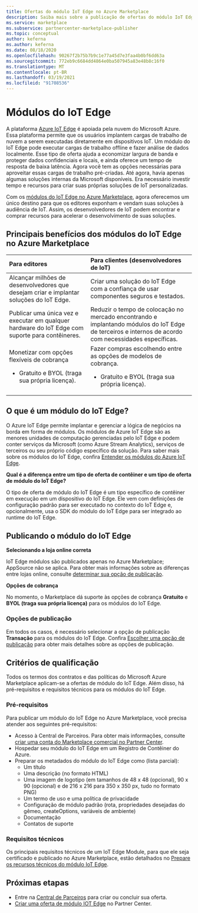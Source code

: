 ```yaml
---
title: Ofertas do módulo IoT Edge no Azure Marketplace
description: Saiba mais sobre a publicação de ofertas do módulo IoT Edge no Azure Marketplace.
ms.service: marketplace
ms.subservice: partnercenter-marketplace-publisher
ms.topic: conceptual
author: keferna
ms.author: keferna
ms.date: 08/18/2020
ms.openlocfilehash: 90267f2b75b7b9c1e77a45d7e3faa4b0bf6dd63a
ms.sourcegitcommit: 772eb9c6684dd4864e0ba507945a83e48b8c16f0
ms.translationtype: MT
ms.contentlocale: pt-BR
ms.lasthandoff: 03/19/2021
ms.locfileid: "91708536"
---
```

# <a name="iot-edge-modules"></a>Módulos do IoT Edge

A plataforma [Azure IoT Edge](https://azure.microsoft.com/services/iot-edge/) é apoiada pela nuvem do Microsoft Azure.  Essa plataforma permite que os usuários implantem cargas de trabalho de nuvem a serem executadas diretamente em dispositivos IoT.  Um módulo do IoT Edge pode executar cargas de trabalho offline e fazer análise de dados localmente. Esse tipo de oferta ajuda a economizar largura de banda e proteger dados confidenciais e locais, e ainda oferece um tempo de resposta de baixa latência.  Agora você tem as opções necessárias para aproveitar essas cargas de trabalho pré-criadas. Até agora, havia apenas algumas soluções internas da Microsoft disponíveis.  Era necessário investir tempo e recursos para criar suas próprias soluções de IoT personalizadas.

Com os [módulos do IoT Edge no Azure Marketplace](https://azuremarketplace.microsoft.com/marketplace/apps/category/internet-of-things?page=1), agora oferecemos um único destino para que os editores exponham e vendam suas soluções à audiência de IoT. Assim, os desenvolvedores de IoT podem encontrar e comprar recursos para acelerar o desenvolvimento de suas soluções.  

## <a name="key-benefits-of-iot-edge-modules-in-azure-marketplace"></a>Principais benefícios dos módulos do IoT Edge no Azure Marketplace

| **Para editores**    | **Para clientes (desenvolvedores de IoT)**  |
| :------------------- | :-------------------|
| Alcançar milhões de desenvolvedores que desejam criar e implantar soluções do IoT Edge.  | Criar uma solução do IoT Edge com a confiança de usar componentes seguros e testados. |
| Publicar uma única vez e executar em qualquer hardware do IoT Edge com suporte para contêineres. | Reduzir o tempo de colocação no mercado encontrando e implantando módulos do IoT Edge de terceiros e internos de acordo com necessidades específicas. |
| Monetizar com opções flexíveis de cobrança <ul> <li> Gratuito e BYOL (traga sua própria licença). </li> </ul> | Fazer compras escolhendo entre as opções de modelos de cobrança. <ul> <li> Gratuito e BYOL (traga sua própria licença). </li> </ul> |

## <a name="what-is-an-iot-edge-module"></a>O que é um módulo do IoT Edge?

O Azure IoT Edge permite implantar e gerenciar a lógica de negócios na borda em forma de módulos. Os módulos de Azure IoT Edge são as menores unidades de computação gerenciadas pelo IoT Edge e podem conter serviços da Microsoft (como Azure Stream Analytics), serviços de terceiros ou seu próprio código específico da solução. Para saber mais sobre os módulos do IoT Edge, confira [Entender os módulos do Azure IoT Edge](../iot-edge/iot-edge-modules.md).

**Qual é a diferença entre um tipo de oferta de contêiner e um tipo de oferta de módulo do IoT Edge?**

O tipo de oferta de módulo do IoT Edge é um tipo específico de contêiner em execução em um dispositivo do IoT Edge. Ele vem com definições de configuração padrão para ser executado no contexto do IoT Edge e, opcionalmente, usa o SDK do módulo do IoT Edge para ser integrado ao runtime do IoT Edge.

## <a name="publishing-your-iot-edge-module"></a>Publicando o módulo do IoT Edge

**Selecionando a loja online correta**

IoT Edge módulos são publicados apenas no Azure Marketplace; AppSource não se aplica. Para obter mais informações sobre as diferenças entre lojas online, consulte [determinar sua opção de publicação](determine-your-listing-type.md).

**Opções de cobrança**

No momento, o Marketplace dá suporte às opções de cobrança **Gratuito** e **BYOL (traga sua própria licença)** para os módulos do IoT Edge.

### <a name="publishing-options"></a>Opções de publicação

Em todos os casos, é necessário selecionar a opção de publicação **Transação** para os módulos do IoT Edge.  Confira [Escolher uma opção de publicação](determine-your-listing-type.md) para obter mais detalhes sobre as opções de publicação.  

## <a name="eligibility-criteria"></a>Critérios de qualificação

Todos os termos dos contratos e das políticas do Microsoft Azure Marketplace aplicam-se a ofertas de módulo do IoT Edge.  Além disso, há pré-requisitos e requisitos técnicos para os módulos do IoT Edge.  

### <a name="prerequisites"></a>Pré-requisitos

Para publicar um módulo do IoT Edge no Azure Marketplace, você precisa atender aos seguintes pré-requisitos:

- Acesso à Central de Parceiros. Para obter mais informações, consulte [criar uma conta do Marketplace comercial no Partner Center](partner-center-portal/create-account.md).
- Hospedar seu módulo do IoT Edge em um Registro de Contêiner do Azure.
- Preparar os metadados do módulo do IoT Edge como (lista parcial):
    - Um título
    - Uma descrição (no formato HTML)
    - Uma imagem de logotipo (em tamanhos de 48 x 48 (opcional), 90 x 90 (opcional) e de 216 x 216 para 350 x 350 px, tudo no formato PNG)
    - Um termo de uso e uma política de privacidade
    - Configuração de módulo padrão (rota, propriedades desejadas do gêmeo, createOptions, variáveis de ambiente)
    - Documentação
    - Contatos de suporte

### <a name="technical-requirements"></a>Requisitos técnicos

Os principais requisitos técnicos de um IoT Edge Module, para que ele seja certificado e publicado no Azure Marketplace, estão detalhados no [Prepare os recursos técnicos do módulo IoT Edge](./partner-center-portal/create-iot-edge-module-asset.md).

## <a name="next-steps"></a>Próximas etapas

- Entre na [Central de Parceiros](https://partner.microsoft.com/dashboard/account/v3/enrollment/introduction/partnership) para criar ou concluir sua oferta.
- [Criar uma oferta de módulo IOT Edge](./partner-center-portal/azure-iot-edge-module-creation.md) no Partner Center.
